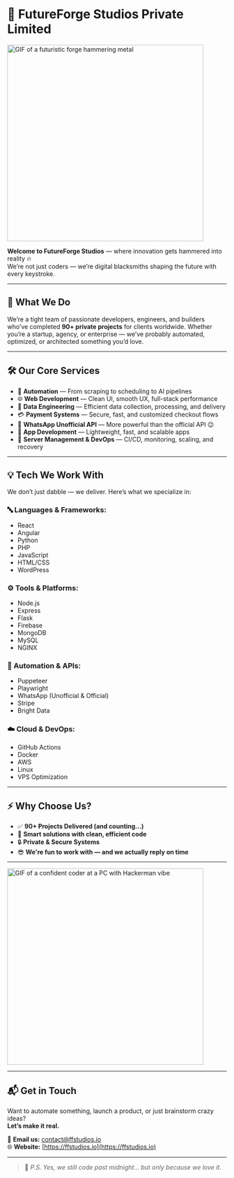 # 🔨 FutureForge Studios Private Limited

<img src="[https://c.tenor.com/5ry-200hErMAAAAC/tenor.gif](https://media1.tenor.com/m/5ry-200hErMAAAAC/hacker-hacker-man.gif)" width="450" alt="GIF of a futuristic forge hammering metal" />


**Welcome to FutureForge Studios** — where innovation gets hammered into reality 🔥  
We’re not just coders — we’re digital blacksmiths shaping the future with every keystroke.

---

## 🚀 What We Do

We’re a tight team of passionate developers, engineers, and builders who’ve completed **90+ private projects** for clients worldwide. Whether you’re a startup, agency, or enterprise — we’ve probably automated, optimized, or architected something you’d love.

---

## 🛠️ Our Core Services

- 🔁 **Automation** — From scraping to scheduling to AI pipelines  
- 🌐 **Web Development** — Clean UI, smooth UX, full-stack performance  
- 💾 **Data Engineering** — Efficient data collection, processing, and delivery  
- 💳 **Payment Systems** — Secure, fast, and customized checkout flows  
- 🤖 **WhatsApp Unofficial API** — More powerful than the official API 😉  
- 📱 **App Development** — Lightweight, fast, and scalable apps  
- 🔧 **Server Management & DevOps** — CI/CD, monitoring, scaling, and recovery

---

## 💡 Tech We Work With

We don’t just dabble — we deliver. Here’s what we specialize in:

### 🔤 Languages & Frameworks:
- React  
- Angular  
- Python  
- PHP  
- JavaScript  
- HTML/CSS  
- WordPress  

### ⚙️ Tools & Platforms:
- Node.js  
- Express  
- Flask  
- Firebase  
- MongoDB  
- MySQL  
- NGINX  

### 🤖 Automation & APIs:
- Puppeteer  
- Playwright  
- WhatsApp (Unofficial & Official)  
- Stripe  
- Bright Data  

### ☁️ Cloud & DevOps:
- GitHub Actions  
- Docker  
- AWS  
- Linux  
- VPS Optimization  

---

## ⚡️ Why Choose Us?

- ✅ **90+ Projects Delivered (and counting...)**  
- 🧠 **Smart solutions with clean, efficient code**  
- 🔒 **Private & Secure Systems**  
- 😎 **We're fun to work with — and we actually reply on time**  

---

<img src="https://media.tenor.com/Y7mpmUu4FDoAAAAC/hackerman-coding.gif" width="450" alt="GIF of a confident coder at a PC with Hackerman vibe" />

---

## 📬 Get in Touch

Want to automate something, launch a product, or just brainstorm crazy ideas?  
**Let’s make it real.**

📩 **Email us:** [contact@ffstudios.io](mailto:contact@ffstudios.io)  
🌐 **Website:** [https://ffstudios.io](https://ffstudios.io)

---

> 💬 *P.S. Yes, we still code past midnight... but only because we love it.*

